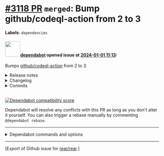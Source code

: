[\#3118 PR](https://github.com/rear/rear/pull/3118) `merged`: Bump github/codeql-action from 2 to 3
===================================================================================================

**Labels**: `dependencies`

#### <img src="https://avatars.githubusercontent.com/in/29110?v=4" width="50">[dependabot](https://github.com/apps/dependabot) opened issue at [2024-01-01 11:13](https://github.com/rear/rear/pull/3118):

Bumps [github/codeql-action](https://github.com/github/codeql-action)
from 2 to 3.

<details>
<summary>Release notes</summary>
<p><em>Sourced from <a href="https://github.com/github/codeql-action/releases">github/codeql-action's releases</a>.</em></p>
<blockquote>
<h2>CodeQL Bundle v2.15.5</h2>
<p>Bundles CodeQL CLI v2.15.5</p>
<ul>
<li>(<a href="https://github.com/github/codeql-cli-binaries/blob/HEAD/CHANGELOG.md">changelog</a>, <a href="https://github.com/github/codeql-cli-binaries/releases/tag/v2.15.5">release</a>)</li>
</ul>
<p>Includes the following CodeQL language packs from <a href="https://github.com/github/codeql/tree/codeql-cli/v2.15.5"><code>github/codeql@codeql-cli/v2.15.5</code></a>:</p>
<ul>
<li><code>codeql/cpp-queries</code> (<a href="https://github.com/github/codeql/tree/codeql-cli/v2.15.5/cpp/ql/src/CHANGELOG.md">changelog</a>, <a href="https://github.com/github/codeql/tree/codeql-cli/v2.15.5/cpp/ql/src">source</a>)</li>
<li><code>codeql/cpp-all</code> (<a href="https://github.com/github/codeql/tree/codeql-cli/v2.15.5/cpp/ql/lib/CHANGELOG.md">changelog</a>, <a href="https://github.com/github/codeql/tree/codeql-cli/v2.15.5/cpp/ql/lib">source</a>)</li>
<li><code>codeql/csharp-queries</code> (<a href="https://github.com/github/codeql/tree/codeql-cli/v2.15.5/csharp/ql/src/CHANGELOG.md">changelog</a>, <a href="https://github.com/github/codeql/tree/codeql-cli/v2.15.5/csharp/ql/src">source</a>)</li>
<li><code>codeql/csharp-all</code> (<a href="https://github.com/github/codeql/tree/codeql-cli/v2.15.5/csharp/ql/lib/CHANGELOG.md">changelog</a>, <a href="https://github.com/github/codeql/tree/codeql-cli/v2.15.5/csharp/ql/lib">source</a>)</li>
<li><code>codeql/go-queries</code> (<a href="https://github.com/github/codeql/tree/codeql-cli/v2.15.5/go/ql/src/CHANGELOG.md">changelog</a>, <a href="https://github.com/github/codeql/tree/codeql-cli/v2.15.5/go/ql/src">source</a>)</li>
<li><code>codeql/go-all</code> (<a href="https://github.com/github/codeql/tree/codeql-cli/v2.15.5/go/ql/lib/CHANGELOG.md">changelog</a>, <a href="https://github.com/github/codeql/tree/codeql-cli/v2.15.5/go/ql/lib">source</a>)</li>
<li><code>codeql/java-queries</code> (<a href="https://github.com/github/codeql/tree/codeql-cli/v2.15.5/java/ql/src/CHANGELOG.md">changelog</a>, <a href="https://github.com/github/codeql/tree/codeql-cli/v2.15.5/java/ql/src">source</a>)</li>
<li><code>codeql/java-all</code> (<a href="https://github.com/github/codeql/tree/codeql-cli/v2.15.5/java/ql/lib/CHANGELOG.md">changelog</a>, <a href="https://github.com/github/codeql/tree/codeql-cli/v2.15.5/java/ql/lib">source</a>)</li>
<li><code>codeql/javascript-queries</code> (<a href="https://github.com/github/codeql/tree/codeql-cli/v2.15.5/javascript/ql/src/CHANGELOG.md">changelog</a>, <a href="https://github.com/github/codeql/tree/codeql-cli/v2.15.5/javascript/ql/src">source</a>)</li>
<li><code>codeql/javascript-all</code> (<a href="https://github.com/github/codeql/tree/codeql-cli/v2.15.5/javascript/ql/lib/CHANGELOG.md">changelog</a>, <a href="https://github.com/github/codeql/tree/codeql-cli/v2.15.5/javascript/ql/lib">source</a>)</li>
<li><code>codeql/python-queries</code> (<a href="https://github.com/github/codeql/tree/codeql-cli/v2.15.5/python/ql/src/CHANGELOG.md">changelog</a>, <a href="https://github.com/github/codeql/tree/codeql-cli/v2.15.5/python/ql/src">source</a>)</li>
<li><code>codeql/python-all</code> (<a href="https://github.com/github/codeql/tree/codeql-cli/v2.15.5/python/ql/lib/CHANGELOG.md">changelog</a>, <a href="https://github.com/github/codeql/tree/codeql-cli/v2.15.5/python/ql/lib">source</a>)</li>
<li><code>codeql/ruby-queries</code> (<a href="https://github.com/github/codeql/tree/codeql-cli/v2.15.5/ruby/ql/src/CHANGELOG.md">changelog</a>, <a href="https://github.com/github/codeql/tree/codeql-cli/v2.15.5/ruby/ql/src">source</a>)</li>
<li><code>codeql/ruby-all</code> (<a href="https://github.com/github/codeql/tree/codeql-cli/v2.15.5/ruby/ql/lib/CHANGELOG.md">changelog</a>, <a href="https://github.com/github/codeql/tree/codeql-cli/v2.15.5/ruby/ql/lib">source</a>)</li>
<li><code>codeql/swift-queries</code> (<a href="https://github.com/github/codeql/tree/codeql-cli/v2.15.5/swift/ql/src/CHANGELOG.md">changelog</a>, <a href="https://github.com/github/codeql/tree/codeql-cli/v2.15.5/swift/ql/src">source</a>)</li>
<li><code>codeql/swift-all</code> (<a href="https://github.com/github/codeql/tree/codeql-cli/v2.15.5/swift/ql/lib/CHANGELOG.md">changelog</a>, <a href="https://github.com/github/codeql/tree/codeql-cli/v2.15.5/swift/ql/lib">source</a>)</li>
</ul>
<h2>CodeQL Bundle v2.15.4</h2>
<p>Bundles CodeQL CLI v2.15.4</p>
<ul>
<li>(<a href="https://github.com/github/codeql-cli-binaries/blob/HEAD/CHANGELOG.md">changelog</a>, <a href="https://github.com/github/codeql-cli-binaries/releases/tag/v2.15.4">release</a>)</li>
</ul>
<p>Includes the following CodeQL language packs from <a href="https://github.com/github/codeql/tree/codeql-cli/v2.15.4"><code>github/codeql@codeql-cli/v2.15.4</code></a>:</p>
<ul>
<li><code>codeql/cpp-queries</code> (<a href="https://github.com/github/codeql/tree/codeql-cli/v2.15.4/cpp/ql/src/CHANGELOG.md">changelog</a>, <a href="https://github.com/github/codeql/tree/codeql-cli/v2.15.4/cpp/ql/src">source</a>)</li>
<li><code>codeql/cpp-all</code> (<a href="https://github.com/github/codeql/tree/codeql-cli/v2.15.4/cpp/ql/lib/CHANGELOG.md">changelog</a>, <a href="https://github.com/github/codeql/tree/codeql-cli/v2.15.4/cpp/ql/lib">source</a>)</li>
<li><code>codeql/csharp-queries</code> (<a href="https://github.com/github/codeql/tree/codeql-cli/v2.15.4/csharp/ql/src/CHANGELOG.md">changelog</a>, <a href="https://github.com/github/codeql/tree/codeql-cli/v2.15.4/csharp/ql/src">source</a>)</li>
<li><code>codeql/csharp-all</code> (<a href="https://github.com/github/codeql/tree/codeql-cli/v2.15.4/csharp/ql/lib/CHANGELOG.md">changelog</a>, <a href="https://github.com/github/codeql/tree/codeql-cli/v2.15.4/csharp/ql/lib">source</a>)</li>
<li><code>codeql/go-queries</code> (<a href="https://github.com/github/codeql/tree/codeql-cli/v2.15.4/go/ql/src/CHANGELOG.md">changelog</a>, <a href="https://github.com/github/codeql/tree/codeql-cli/v2.15.4/go/ql/src">source</a>)</li>
<li><code>codeql/go-all</code> (<a href="https://github.com/github/codeql/tree/codeql-cli/v2.15.4/go/ql/lib/CHANGELOG.md">changelog</a>, <a href="https://github.com/github/codeql/tree/codeql-cli/v2.15.4/go/ql/lib">source</a>)</li>
<li><code>codeql/java-queries</code> (<a href="https://github.com/github/codeql/tree/codeql-cli/v2.15.4/java/ql/src/CHANGELOG.md">changelog</a>, <a href="https://github.com/github/codeql/tree/codeql-cli/v2.15.4/java/ql/src">source</a>)</li>
<li><code>codeql/java-all</code> (<a href="https://github.com/github/codeql/tree/codeql-cli/v2.15.4/java/ql/lib/CHANGELOG.md">changelog</a>, <a href="https://github.com/github/codeql/tree/codeql-cli/v2.15.4/java/ql/lib">source</a>)</li>
<li><code>codeql/javascript-queries</code> (<a href="https://github.com/github/codeql/tree/codeql-cli/v2.15.4/javascript/ql/src/CHANGELOG.md">changelog</a>, <a href="https://github.com/github/codeql/tree/codeql-cli/v2.15.4/javascript/ql/src">source</a>)</li>
<li><code>codeql/javascript-all</code> (<a href="https://github.com/github/codeql/tree/codeql-cli/v2.15.4/javascript/ql/lib/CHANGELOG.md">changelog</a>, <a href="https://github.com/github/codeql/tree/codeql-cli/v2.15.4/javascript/ql/lib">source</a>)</li>
<li><code>codeql/python-queries</code> (<a href="https://github.com/github/codeql/tree/codeql-cli/v2.15.4/python/ql/src/CHANGELOG.md">changelog</a>, <a href="https://github.com/github/codeql/tree/codeql-cli/v2.15.4/python/ql/src">source</a>)</li>
<li><code>codeql/python-all</code> (<a href="https://github.com/github/codeql/tree/codeql-cli/v2.15.4/python/ql/lib/CHANGELOG.md">changelog</a>, <a href="https://github.com/github/codeql/tree/codeql-cli/v2.15.4/python/ql/lib">source</a>)</li>
<li><code>codeql/ruby-queries</code> (<a href="https://github.com/github/codeql/tree/codeql-cli/v2.15.4/ruby/ql/src/CHANGELOG.md">changelog</a>, <a href="https://github.com/github/codeql/tree/codeql-cli/v2.15.4/ruby/ql/src">source</a>)</li>
<li><code>codeql/ruby-all</code> (<a href="https://github.com/github/codeql/tree/codeql-cli/v2.15.4/ruby/ql/lib/CHANGELOG.md">changelog</a>, <a href="https://github.com/github/codeql/tree/codeql-cli/v2.15.4/ruby/ql/lib">source</a>)</li>
<li><code>codeql/swift-queries</code> (<a href="https://github.com/github/codeql/tree/codeql-cli/v2.15.4/swift/ql/src/CHANGELOG.md">changelog</a>, <a href="https://github.com/github/codeql/tree/codeql-cli/v2.15.4/swift/ql/src">source</a>)</li>
<li><code>codeql/swift-all</code> (<a href="https://github.com/github/codeql/tree/codeql-cli/v2.15.4/swift/ql/lib/CHANGELOG.md">changelog</a>, <a href="https://github.com/github/codeql/tree/codeql-cli/v2.15.4/swift/ql/lib">source</a>)</li>
</ul>
<h2>CodeQL Bundle</h2>
<p>Bundles CodeQL CLI v2.15.3</p>
<ul>
<li>(<a href="https://github.com/github/codeql-cli-binaries/blob/HEAD/CHANGELOG.md">changelog</a>, <a href="https://github.com/github/codeql-cli-binaries/releases/tag/v2.15.3">release</a>)</li>
</ul>
<p>Includes the following CodeQL language packs from <a href="https://github.com/github/codeql/tree/codeql-cli/v2.15.3"><code>github/codeql@codeql-cli/v2.15.3</code></a>:</p>
<ul>
<li><code>codeql/cpp-queries</code> (<a href="https://github.com/github/codeql/tree/codeql-cli/v2.15.3/cpp/ql/src/CHANGELOG.md">changelog</a>, <a href="https://github.com/github/codeql/tree/codeql-cli/v2.15.3/cpp/ql/src">source</a>)</li>
</ul>
<!-- raw HTML omitted -->
</blockquote>
<p>... (truncated)</p>
</details>
<details>
<summary>Changelog</summary>
<p><em>Sourced from <a href="https://github.com/github/codeql-action/blob/main/CHANGELOG.md">github/codeql-action's changelog</a>.</em></p>
</details>
<details>
<summary>Commits</summary>
<ul>
<li><a href="https://github.com/github/codeql-action/commit/e0c2b0a8a0cf7360f5f17b1ee83b98565e81cbaf"><code>e0c2b0a</code></a> change version numbers inside processing function as well</li>
<li><a href="https://github.com/github/codeql-action/commit/8e4a6c7a903526fda317aa47e226cbd5a4f1d358"><code>8e4a6c7</code></a> improve handling of changelog processing for backports</li>
<li><a href="https://github.com/github/codeql-action/commit/511f073971a2ce589ceea100a90831c5ca4310bb"><code>511f073</code></a> Merge pull request <a href="https://redirect.github.com/github/codeql-action/issues/2033">#2033</a> from github/dependabot/npm_and_yarn/npm-0a98872b3d</li>
<li><a href="https://github.com/github/codeql-action/commit/ebf5a837135e243d2654e281549af1ee7dc107aa"><code>ebf5a83</code></a> Merge pull request <a href="https://redirect.github.com/github/codeql-action/issues/2035">#2035</a> from github/mergeback/v3.22.11-to-main-b374143c</li>
<li><a href="https://github.com/github/codeql-action/commit/7813bda958fdd91160a45ff6cdb3a723b381c8c6"><code>7813bda</code></a> Update checked-in dependencies</li>
<li><a href="https://github.com/github/codeql-action/commit/2b2fb6b1dc9a83da2dd429ce0c83af9380973083"><code>2b2fb6b</code></a> Update changelog and version after v3.22.11</li>
<li><a href="https://github.com/github/codeql-action/commit/b374143c1149a9115d881581d29b8390bbcbb59c"><code>b374143</code></a> Merge pull request <a href="https://redirect.github.com/github/codeql-action/issues/2034">#2034</a> from github/update-v3.22.11-64e61baea</li>
<li><a href="https://github.com/github/codeql-action/commit/95591babe868195080e3ca2c641042066f097f3d"><code>95591ba</code></a> Merge branch 'main' into dependabot/npm_and_yarn/npm-0a98872b3d</li>
<li><a href="https://github.com/github/codeql-action/commit/e2b5cc75ce46a4a33dbafa57e19019d6bd5a67be"><code>e2b5cc7</code></a> Update changelog for v3.22.11</li>
<li>See full diff in <a href="https://github.com/github/codeql-action/compare/v2...v3">compare view</a></li>
</ul>
</details>
<br />

[![Dependabot compatibility
score](https://dependabot-badges.githubapp.com/badges/compatibility_score?dependency-name=github/codeql-action&package-manager=github_actions&previous-version=2&new-version=3)](https://docs.github.com/en/github/managing-security-vulnerabilities/about-dependabot-security-updates#about-compatibility-scores)

Dependabot will resolve any conflicts with this PR as long as you don't
alter it yourself. You can also trigger a rebase manually by commenting
`@dependabot rebase`.

------------------------------------------------------------------------

<details>
<summary>Dependabot commands and options</summary>
<br />

You can trigger Dependabot actions by commenting on this PR:

-   `@dependabot rebase` will rebase this PR
-   `@dependabot recreate` will recreate this PR, overwriting any edits
    that have been made to it
-   `@dependabot merge` will merge this PR after your CI passes on it
-   `@dependabot squash and merge` will squash and merge this PR after
    your CI passes on it
-   `@dependabot cancel merge` will cancel a previously requested merge
    and block automerging
-   `@dependabot reopen` will reopen this PR if it is closed
-   `@dependabot close` will close this PR and stop Dependabot
    recreating it. You can achieve the same result by closing it
    manually
-   `@dependabot show <dependency name> ignore conditions` will show all
    of the ignore conditions of the specified dependency
-   `@dependabot ignore this major version` will close this PR and stop
    Dependabot creating any more for this major version (unless you
    reopen the PR or upgrade to it yourself)
-   `@dependabot ignore this minor version` will close this PR and stop
    Dependabot creating any more for this minor version (unless you
    reopen the PR or upgrade to it yourself)
-   `@dependabot ignore this dependency` will close this PR and stop
    Dependabot creating any more for this dependency (unless you reopen
    the PR or upgrade to it yourself)

</details>

------------------------------------------------------------------------

\[Export of Github issue for
[rear/rear](https://github.com/rear/rear).\]
